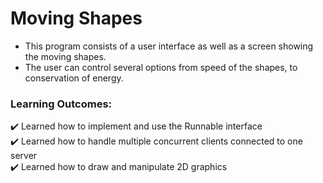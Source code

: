 # Moving Shapes
- This program consists of a user interface as well as a screen showing the moving shapes.
- The user can control several options from speed of the shapes, to conservation of energy.
### Learning Outcomes:
✔️ Learned how to implement and use the Runnable interface  
✔️ Learned how to handle multiple concurrent clients connected to one server  
✔️ Learned how to draw and manipulate 2D graphics
